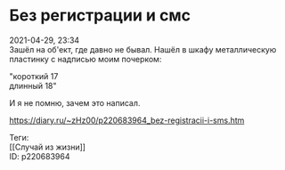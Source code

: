 Без регистрации и смс
======================

   
 2021-04-29, 23:34   
  Зашёл на об'ект, где давно не бывал. Нашёл в шкафу металлическую пластинку с надписью моим почерком:   
   
 "короткий 17   
 длинный 18"   
   
 И я не помню, зачем это написал.   
    
 <https://diary.ru/~zHz00/p220683964_bez-registracii-i-sms.htm>   
   
 Теги:   
 [[Случай из жизни]]   
 ID: p220683964